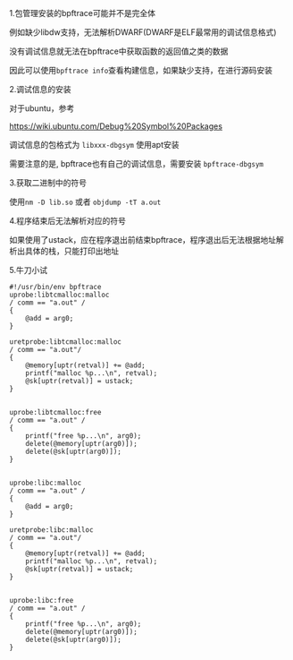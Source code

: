 
1.包管理安装的bpftrace可能并不是完全体

例如缺少libdw支持，无法解析DWARF(DWARF是ELF最常用的调试信息格式)

没有调试信息就无法在bpftrace中获取函数的返回值之类的数据

因此可以使用`bpftrace info`查看构建信息，如果缺少支持，在进行源码安装

2.调试信息的安装

对于ubuntu，参考

https://wiki.ubuntu.com/Debug%20Symbol%20Packages

调试信息的包格式为 `libxxx-dbgsym` 使用apt安装

需要注意的是, bpftrace也有自己的调试信息，需要安装 `bpftrace-dbgsym`

3.获取二进制中的符号

使用`nm -D lib.so` 或者 `objdump -tT a.out`

4.程序结束后无法解析对应的符号

如果使用了ustack，应在程序退出前结束bpftrace，程序退出后无法根据地址解析出具体的栈，只能打印出地址

5.牛刀小试

```
#!/usr/bin/env bpftrace
uprobe:libtcmalloc:malloc
/ comm == "a.out" /
{
    @add = arg0;
}

uretprobe:libtcmalloc:malloc
/ comm == "a.out"/
{
    @memory[uptr(retval)] += @add;
    printf("malloc %p...\n", retval);
    @sk[uptr(retval)] = ustack;
}


uprobe:libtcmalloc:free
/ comm == "a.out" /
{
    printf("free %p...\n", arg0);
    delete(@memory[uptr(arg0)]);
    delete(@sk[uptr(arg0)]);
}


uprobe:libc:malloc
/ comm == "a.out" /
{
    @add = arg0;
}

uretprobe:libc:malloc
/ comm == "a.out"/
{
    @memory[uptr(retval)] += @add;
    printf("malloc %p...\n", retval);
    @sk[uptr(retval)] = ustack;
}


uprobe:libc:free
/ comm == "a.out" /
{
    printf("free %p...\n", arg0);
    delete(@memory[uptr(arg0)]);
    delete(@sk[uptr(arg0)]);
}
```

